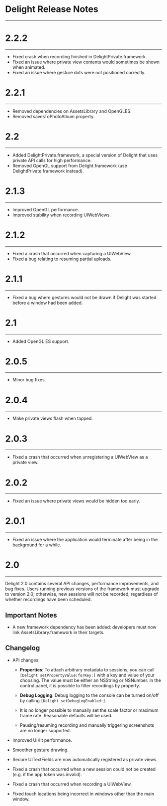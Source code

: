 Delight Release Notes
=====================
___

2.2.2
=====
---

* Fixed crash when recording finished in DelightPrivate.framework.
* Fixed an issue where private view contents would sometimes be shown when animated.
* Fixed an issue where gesture dots were not positioned correctly.

2.2.1
=====
---

* Removed dependencies on AssetsLibrary and OpenGLES.
* Removed savesToPhotoAlbum property.

2.2
===
---

* Added DelightPrivate.framework, a special version of Delight that uses private API calls for high performance.
* Removed OpenGL support from Delight.framework (use DelightPrivate.framework instead).

2.1.3
=====
---

* Improved OpenGL performance.
* Improved stability when recording UIWebViews.

2.1.2
=====
---

* Fixed a crash that occurred when capturing a UIWebView.
* Fixed a bug relating to resuming partial uploads.

2.1.1
=====
---

* Fixed a bug where gestures would not be drawn if Delight was started before a window had been added.

2.1
===
---

* Added OpenGL ES support.

2.0.5
=====
---

* Minor bug fixes.

2.0.4
=====
---

* Make private views flash when tapped.

2.0.3
=====
---

* Fixed a crash that occurred when unregistering a UIWebView as a private view.

2.0.2
=====
---

* Fixed an issue where private views would be hidden too early.

2.0.1
=====
---

* Fixed an issue where the application would terminate after being in the background for a while.

2.0
===
___

Delight 2.0 contains several API changes, performance improvements, and bug fixes. Users running previous versions of the framework must upgrade to version 2.0; otherwise, new sessions will not be recorded, regardless of whether recordings have been scheduled.

Important Notes
---------------

* A new framework dependency has been added: developers must now link AssetsLibrary.framework in their targets.

Changelog
---------

* API changes:
  * **Properties**: To attach arbitrary metadata to sessions, you can call `[Delight setPropertyValue:forKey:]` with a key and value of your choosing. The value must be either an NSString or NSNumber. In the control panel, it is possible to filter recordings by property.

  * **Debug Logging**: Debug logging to the console can be turned on/off by calling `[Delight setDebugLogEnabled:]`.

  * It is no longer possible to manually set the scale factor or maximum frame rate. Reasonable defaults will be used.

  * Pausing/resuming recording and manually triggering screenshots are no longer supported.

* Improved UIKit performance.

* Smoother gesture drawing.

* Secure UITextFields are now automatically registered as private views.

* Fixed a crash that occurred when a new session could not be created (e.g. if the app token was invalid).

* Fixed a crash that occurred when recording a UIWebView.

* Fixed touch locations being incorrect in windows other than the main window.

